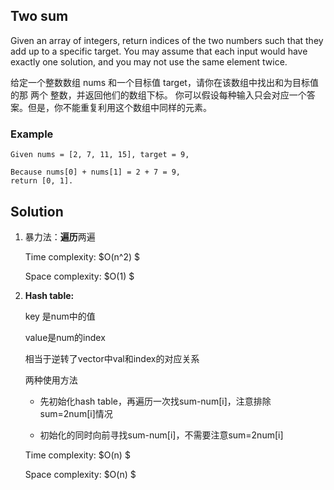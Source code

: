 ## Two sum

Given an array of integers, return indices of the two numbers such that they add up to a specific target.
You may assume that each input would have exactly one solution, and you may not use the same element twice.

给定一个整数数组 nums 和一个目标值 target，请你在该数组中找出和为目标值的那 两个 整数，并返回他们的数组下标。
你可以假设每种输入只会对应一个答案。但是，你不能重复利用这个数组中同样的元素。

### Example

```{cpp}
Given nums = [2, 7, 11, 15], target = 9,

Because nums[0] + nums[1] = 2 + 7 = 9,
return [0, 1].
```



## Solution

1. 暴力法：**遍历**两遍   

   Time complexity: $O(n^2) $

   Space complexity: $O(1) $

2. **Hash table:** 

   key 是num中的值

   value是num的index

   相当于逆转了vector中val和index的对应关系 

   两种使用方法
   
   - 先初始化hash table，再遍历一次找sum-num[i]，注意排除sum=2num[i]情况

   - 初始化的同时向前寻找sum-num[i]，不需要注意sum=2num[i]


   Time complexity: $O(n) $

   Space complexity: $O(n) $

  
     

     

     
